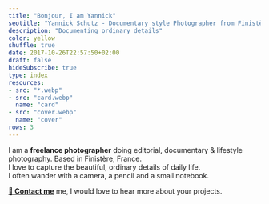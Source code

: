 ```yaml
---
title: "Bonjour, I am Yannick"
seotitle: "Yannick Schutz - Documentary style Photographer from Finistère"
description: "Documenting ordinary details"
color: yellow
shuffle: true
date: 2017-10-26T22:57:50+02:00
draft: false
hideSubscribe: true
type: index
resources:
- src: "*.webp"
- src: "card.webp"
  name: "card"
- src: "cover.webp"
  name: "cover"
rows: 3
---
```


I am a **freelance photographer** doing editorial, documentary & lifestyle photography. Based in Finistère, France.  
I love to capture the beautiful, ordinary details of daily life.   
I often wander with a camera, a pencil and a small notebook.

[**💌 Contact me**](mailto:hello@yannickschutz.com) me, I would love to hear more about your projects. 
